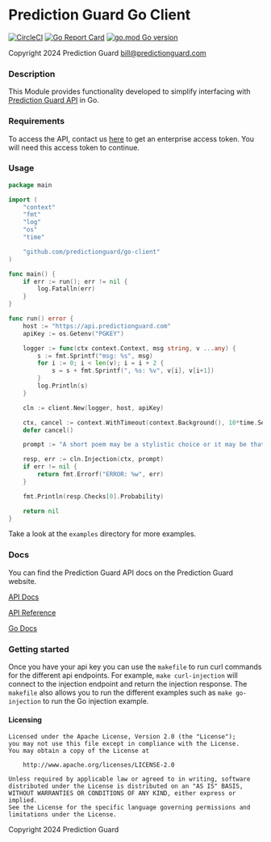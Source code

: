 # Prediction Guard Go Client

[![CircleCI](https://dl.circleci.com/status-badge/img/circleci/Cy6tWW4wpE69Ftb8vdTAN9/E2TBj5h2YvKmwX36hcykvy/tree/main.svg?style=svg)](https://dl.circleci.com/status-badge/redirect/circleci/Cy6tWW4wpE69Ftb8vdTAN9/E2TBj5h2YvKmwX36hcykvy/tree/main)
[![Go Report Card](https://goreportcard.com/badge/github.com/predictionguard/go-client)](https://goreportcard.com/report/github.com/predictionguard/go-client)
[![go.mod Go version](https://img.shields.io/github/go-mod/go-version/predictionguard/go-client)](https://github.com/predictionguard/go-client)

Copyright 2024 Prediction Guard
bill@predictionguard.com

### Description

This Module provides functionality developed to simplify interfacing with [Prediction Guard API](https://www.predictionguard.com/) in Go.

### Requirements

To access the API, contact us [here](https://www.predictionguard.com/getting-started) to get an enterprise access token. You will need this access token to continue.

### Usage

```go
package main

import (
	"context"
	"fmt"
	"log"
	"os"
	"time"

	"github.com/predictionguard/go-client"
)

func main() {
	if err := run(); err != nil {
		log.Fatalln(err)
	}
}

func run() error {
	host := "https://api.predictionguard.com"
	apiKey := os.Getenv("PGKEY")

	logger := func(ctx context.Context, msg string, v ...any) {
		s := fmt.Sprintf("msg: %s", msg)
		for i := 0; i < len(v); i = i + 2 {
			s = s + fmt.Sprintf(", %s: %v", v[i], v[i+1])
		}
		log.Println(s)
	}

	cln := client.New(logger, host, apiKey)

	ctx, cancel := context.WithTimeout(context.Background(), 10*time.Second)
	defer cancel()

	prompt := "A short poem may be a stylistic choice or it may be that you have said what you intended to say in a more concise way."

	resp, err := cln.Injection(ctx, prompt)
	if err != nil {
		return fmt.Errorf("ERROR: %w", err)
	}

	fmt.Println(resp.Checks[0].Probability)

	return nil
}
```
Take a look at the `examples` directory for more examples.

### Docs

You can find the Prediction Guard API docs on the Prediction Guard website.

[API Docs](https://docs.predictionguard.com/docs/getting-started/welcome)

[API Reference](https://docs.predictionguard.com/api-reference/api-reference/check-api-health)

[Go Docs](https://pkg.go.dev/github.com/predictionguard/go-client)

### Getting started

Once you have your api key you can use the `makefile` to run curl commands for the different api endpoints. For example, `make curl-injection` will connect to the injection endpoint and return the injection response. The `makefile` also allows you to run the different examples such as `make go-injection` to run the Go injection example.

#### Licensing

```
Licensed under the Apache License, Version 2.0 (the "License");
you may not use this file except in compliance with the License.
You may obtain a copy of the License at

    http://www.apache.org/licenses/LICENSE-2.0

Unless required by applicable law or agreed to in writing, software
distributed under the License is distributed on an "AS IS" BASIS,
WITHOUT WARRANTIES OR CONDITIONS OF ANY KIND, either express or implied.
See the License for the specific language governing permissions and
limitations under the License.
```
Copyright 2024 Prediction Guard
